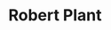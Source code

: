 ---
title: "Robert Plant"
summary: "English musician, singer and songwriter, born 20 August 1948 in West Bromwich, Staffordshire, England. Mostly known as lead singer of Led Zeppelin, Plant is regarded as one of the greatest vocalists in the history of rock music."
image: "robert-plant.jpg"
apple_music_artist_url: "https://music.apple.com/gb/artist/robert-plant/288062"
---